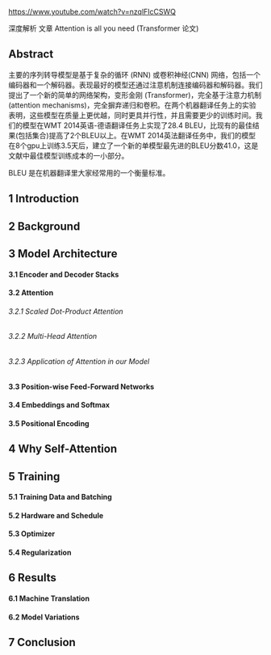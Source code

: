 https://www.youtube.com/watch?v=nzqlFIcCSWQ

深度解析 文章 Attention is all you need (Transformer 论文)

## Abstract
主要的序列转导模型是基于复杂的循环 (RNN) 或卷积神经(CNN) 网络，包括一个编码器和一个解码器。表现最好的模型还通过注意机制连接编码器和解码器。我们提出了一个新的简单的网络架构，变形金刚 (Transformer)，完全基于注意力机制 (attention mechanisms)，完全摒弃递归和卷积。在两个机器翻译任务上的实验表明，这些模型在质量上更优越，同时更具并行性，并且需要更少的训练时间。我们的模型在WMT 2014英语-德语翻译任务上实现了28.4 BLEU，比现有的最佳结果(包括集合)提高了2个BLEU以上。在WMT 2014英法翻译任务中，我们的模型在8个gpu上训练3.5天后，建立了一个新的单模型最先进的BLEU分数41.0，这是文献中最佳模型训练成本的一小部分。

BLEU 是在机器翻译里大家经常用的一个衡量标准。
## 1 Introduction


## 2 Background


## 3 Model Architecture

#### 3.1 Encoder and Decoder Stacks

#### 3.2 Attention

###### 3.2.1 Scaled Dot-Product Attention

###### 3.2.2 Multi-Head Attention

###### 3.2.3 Application of Attention in our Model

#### 3.3 Position-wise Feed-Forward Networks

#### 3.4 Embeddings and Softmax

#### 3.5 Positional Encoding

## 4 Why Self-Attention

## 5 Training

#### 5.1 Training Data and Batching

#### 5.2 Hardware and Schedule

#### 5.3 Optimizer

#### 5.4 Regularization

## 6 Results

#### 6.1 Machine Translation

#### 6.2 Model Variations

## 7 Conclusion

